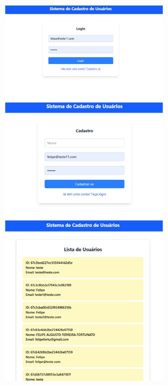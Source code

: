 ![Imagem Projeto1](https://raw.githubusercontent.com/felipefortu33/SistemaDeLoginEListagemDeUsuarios/5b3248a51cbf80dcdfb5572ee43ad392216e3356/Captura%20de%20tela%202025-03-11%20134040.png)
![Imagem Projeto2](https://raw.githubusercontent.com/felipefortu33/SistemaDeLoginEListagemDeUsuarios/5b3248a51cbf80dcdfb5572ee43ad392216e3356/Captura%20de%20tela%202025-03-11%20134051.png)
![Imagem Projeto3](https://raw.githubusercontent.com/felipefortu33/SistemaDeLoginEListagemDeUsuarios/5b3248a51cbf80dcdfb5572ee43ad392216e3356/Captura%20de%20tela%202025-03-11%20134110.png)
